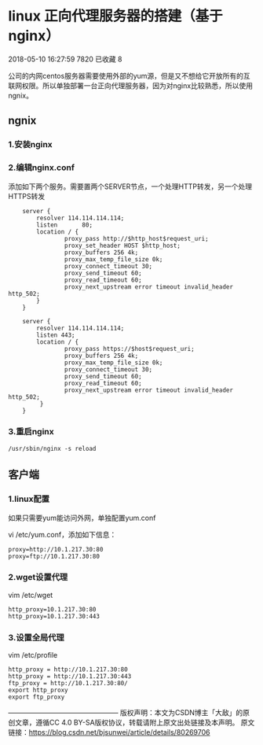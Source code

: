 # linux 正向代理服务器的搭建（基于nginx）

2018-05-10 16:27:59  7820  已收藏 8

公司的内网centos服务器需要使用外部的yum源，但是又不想给它开放所有的互联网权限。所以单独部署一台正向代理服务器，因为对nginx比较熟悉，所以使用ngnix。

## ngnix

### 1.安装nginx

### 2.编辑nginx.conf

添加如下两个服务。需要置两个SERVER节点，一个处理HTTP转发，另一个处理HTTPS转发

```nginx
    server {
        resolver 114.114.114.114;
        listen       80;
        location / {
                proxy_pass http://$http_host$request_uri;
                proxy_set_header HOST $http_host;
                proxy_buffers 256 4k;
                proxy_max_temp_file_size 0k; 
                proxy_connect_timeout 30;
                proxy_send_timeout 60;
                proxy_read_timeout 60;
                proxy_next_upstream error timeout invalid_header http_502;
        }
    }
    
    server {  
        resolver 114.114.114.114;       
        listen 443;  
        location / {  
                proxy_pass https://$host$request_uri;    
                proxy_buffers 256 4k;
                proxy_max_temp_file_size 0k; 
                proxy_connect_timeout 30;
                proxy_send_timeout 60;
                proxy_read_timeout 60;
                proxy_next_upstream error timeout invalid_header http_502;
         }
    }
```

### 3.重启nginx

```
/usr/sbin/nginx -s reload
```



## 客户端

### 1.linux配置

如果只需要yum能访问外网，单独配置yum.conf

vi /etc/yum.conf，添加如下信息：

```
proxy=http://10.1.217.30:80
proxy=ftp://10.1.217.30:80
```

### 2.wget设置代理

vim /etc/wget

```
http_proxy=10.1.217.30:80
http_proxy=10.1.217.30:443
```

### 3.设置全局代理

vim /etc/profile

```
http_proxy = http://10.1.217.30:80
http_proxy = http://10.1.217.30:443
ftp_proxy = http://10.1.217.30:80/
export http_proxy
export ftp_proxy
```



————————————————
版权声明：本文为CSDN博主「大敌」的原创文章，遵循CC 4.0 BY-SA版权协议，转载请附上原文出处链接及本声明。
原文链接：https://blog.csdn.net/bjsunwei/article/details/80269706